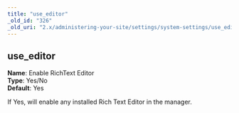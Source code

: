 ```yaml
---
title: "use_editor"
_old_id: "326"
_old_uri: "2.x/administering-your-site/settings/system-settings/use_editor"
---
```


use\_editor
-----------

**Name**: Enable RichText Editor   
**Type**: Yes/No   
**Default**: Yes

If Yes, will enable any installed Rich Text Editor in the manager.